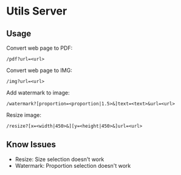 # Utils Server

## Usage

Convert web page to PDF:

    /pdf?url=<url>

Convert web page to IMG:

    /img?url=<url>

Add watermark to image:

    /watermark?[proportion=<proportion|1.5>&]text=<text>&url=<url>
    
Resize image:

    /resize?[x=<width|450>&][y=<height|450>&]url=<url>
    
## Know Issues

* Resize: Size selection doesn't work 
* Watermark: Proportion selection doesn't work
